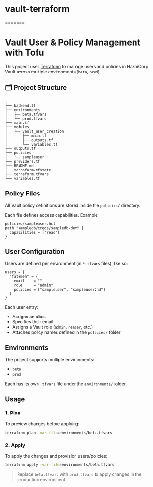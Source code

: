 # vault-terraform
=======
# Vault User & Policy Management with Tofu

This project uses [Terraform](https://developer.hashicorp.com/terraform) to manage users and policies in HashiCorp Vault across multiple environments (`beta`, `prod`).

## 🗂 Project Structure

```
.
├── backend.tf
├── environments
│   ├── beta.tfvars
│   └── prod.tfvars
├── main.tf
├── modules
│   └── vault_user_creation
│       ├── main.tf
│       ├── outputs.tf
│       └── variables.tf
├── outputs.tf
├── policies
│   └── sampleuser
├── providers.tf
├── README.md
├── terraform.tfstate
├── terraform.tfvars
└── variables.tf
```

## Policy Files

All Vault policy definitions are stored inside the `policies/` directory.

Each file defines access capabilities. Example:

```hcl
policies/sampleuser.hcl
path "sampledb/creds/sampledb-dev" {
  capabilities = ["read"]
}
```

## User Configuration

Users are defined per environment (in `*.tfvars` files), like so:

```hcl
users = {
  "fatemeh" = {
    email    = ""
    role     = "admin"
    policies = ["sampleuser", "sampleuser2nd"]
  }
}
```

Each user entry:
- Assigns an alias.
- Specifies their email.
- Assigns a Vault role (`admin`, `reader`, etc.)
- Attaches policy names defined in the `policies/` folder

## Environments

The project supports multiple environments:
- `beta`
- `prod`

Each has its own `.tfvars` file under the `environments/` folder.

## Usage

### 1. Plan

To preview changes before applying:

```bash
terraform plan -var-file=environments/beta.tfvars
```

### 2. Apply

To apply the changes and provision users/policies:

```bash
terraform apply -var-file=environments/beta.tfvars
```

> Replace `beta.tfvars` with `prod.tfvars` to apply changes in the production environment.


